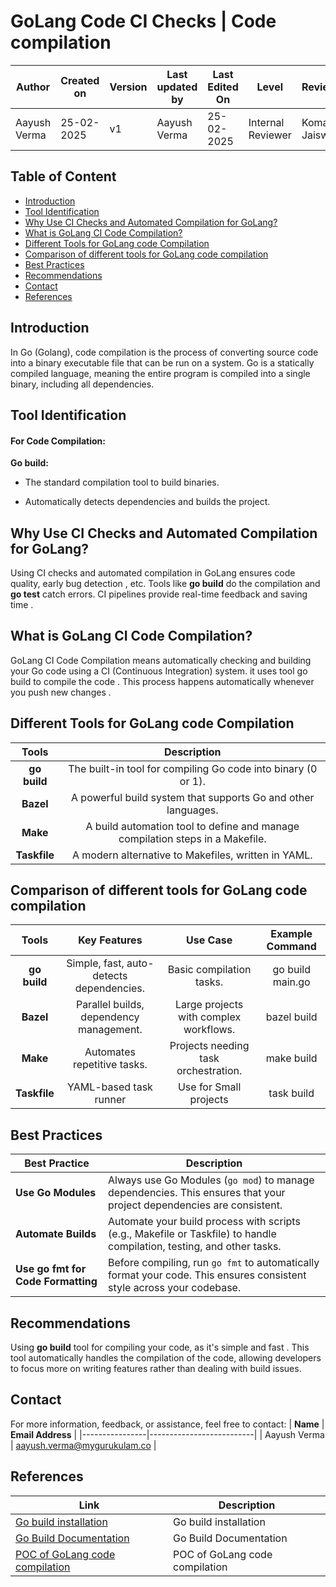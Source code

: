 # GoLang Code CI Checks | Code compilation

| **Author** | **Created on** | **Version** | **Last updated by**|**Last Edited On**|**Level** |**Reviewer** |
|------------|----------------|-------------|----------------|-----------------|-------------|-------------|
| Aayush Verma|   25-02-2025  | v1          | Aayush Verma   | 25-02-2025   |  Internal Reviewer | Komal Jaiswal |

## Table of Content

- [Introduction](#introduction)
- [Tool Identification](#tool-identification)
- [Why Use CI Checks and Automated Compilation for GoLang?](#why-use-ci-checks-and-automated-compilation-for-golang)
- [What is GoLang CI Code Compilation?](#what-is-golang-ci-code-compilation)
- [Different Tools for GoLang code Compilation](#different-tools-for-golang-code-compilation)
- [Comparison of different tools for GoLang code compilation](#comparison-of-different-tools-for-golang-code-compilation)
- [Best Practices](#best-practices)
- [Recommendations](#recommendations)
- [Contact](#contact)
- [References](#references)


## Introduction

In Go (Golang), code compilation is the process of converting source code into a binary executable file that can be run on a system. Go is a statically compiled language, meaning the entire program is compiled into a single binary, including all dependencies.

## Tool Identification

#### For Code Compilation:
**Go build:**
 - The standard compilation tool to build binaries.

 - Automatically detects dependencies and builds the project.


## Why Use CI Checks and Automated Compilation for GoLang?

Using CI checks and automated compilation in GoLang ensures code quality, early bug detection , etc. Tools like **go build** do the compilation and **go test** catch errors. CI pipelines provide real-time feedback and saving time .


## What is GoLang CI Code Compilation?

GoLang CI Code Compilation means automatically checking and building your Go code using a CI (Continuous Integration) system. it uses tool go build to compile the code .  This process happens automatically whenever you push new changes .



## Different Tools for GoLang code Compilation
|       Tools      |          Description               |
|:-----------------:|:-------------------------------------:|
| **go build** |  The built-in tool for compiling Go code into binary (0 or 1).
| **Bazel**  | A powerful build system that supports Go and other languages.
| **Make** | A build automation tool to define and manage compilation steps in a Makefile.
| **Taskfile** | A modern alternative to Makefiles, written in YAML.

## Comparison of different tools for GoLang code compilation

|       Tools     |      Key Features                |    Use Case | Example Command |
|:-----------------:|:-------------------------------------:|:------------------:|:--------------:|
| **go build** | Simple, fast, auto-detects dependencies. | Basic compilation tasks. | go build main.go
| **Bazel**  | Parallel builds, dependency management. | Large projects with complex workflows. | bazel build 
| **Make** | Automates repetitive tasks. | Projects needing task orchestration. | make build
| **Taskfile** | YAML-based task runner | Use for Small projects | task build

## Best Practices

| **Best Practice**                    | **Description**                                                                                                      |
|--------------------------------------|----------------------------------------------------------------------------------------------------------------------|
| **Use Go Modules**                   | Always use Go Modules (`go mod`) to manage dependencies. This ensures that your project dependencies are consistent.    |
| **Automate Builds**                  | Automate your build process with scripts (e.g., Makefile or Taskfile) to handle compilation, testing, and other tasks.  |
| **Use go fmt for Code Formatting**   | Before compiling, run `go fmt` to automatically format your code. This ensures consistent style across your codebase.   |


## Recommendations

Using **go build** tool for compiling your code, as it's simple and fast .  This tool automatically handles the compilation of the code, allowing developers to focus more on writing features rather than dealing with build issues.

## Contact

For more information, feedback, or assistance, feel free to contact:
| **Name**       | **Email Address**        |
|----------------|--------------------------|
| Aayush Verma   | <aayush.verma@mygurukulam.co> |


## References

| **Link**             | **Description**                                    |
|-----------------------------------------------------------------------------|--------------------------------------------------|
| [Go build installation](https://www.geeksforgeeks.org/how-to-build-and-install-go-program/) | Go build installation  |
| [Go Build Documentation](https://www.digitalocean.com/community/tutorials/how-to-build-and-install-go-programs) | Go Build Documentation |
| [POC of GoLang code compilation](https://github.com/MyGurukulam-p11/Documentation/blob/main/Application-CI-Design/GoLang-CI-Checks/Code-Compilation/POC.md) | POC of GoLang code compilation |
